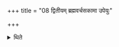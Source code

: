 +++
title = "08 द्वितीयम् ब्रह्मवर्चसकामा उपेयुः"

+++

<details><summary>थिते</summary>

द्वितीयं ब्रह्मवर्चसकामा उपेयुः ८
</details>
